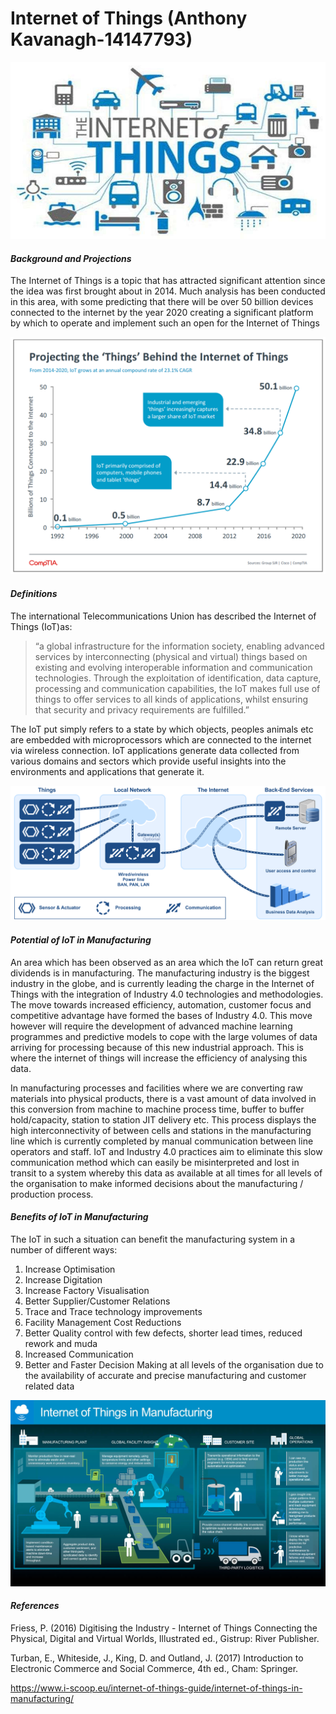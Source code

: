 Internet of Things (Anthony Kavanagh-14147793)
===========================

![Internet of Things Cover](https://github.com/14147793/ma4128/blob/master/Internet%20of%20Things%20Photos/Internet%20of%20Things%20Cover.png)

#### *_Background and Projections_*

The Internet of Things is a topic that has attracted significant attention since the idea was first brought about in 2014. Much analysis has been conducted in this area, with some predicting that there will be over 50 billion devices connected to the internet by the year 2020 creating a significant platform by which to operate and implement such an open for the Internet of Things

![Internet of Things Projections](https://github.com/14147793/ma4128/blob/master/Internet%20of%20Things%20Photos/Internet%20of%20Things%20Projections.png)

#### *_Definitions_*

The international Telecommunications Union has described the Internet of Things (IoT)as:

> “a global infrastructure for the information society, enabling advanced services by interconnecting (physical and virtual) things based on existing and evolving interoperable information and communication technologies. Through the exploitation of identification, data capture, processing and communication capabilities, the IoT makes full use of things to offer services to all kinds of applications, whilst ensuring that security and privacy requirements are fulfilled.”

The IoT put simply refers to a state by which objects, peoples animals etc are embedded with microprocessors which are connected to the internet via wireless connection. IoT applications generate data collected from various domains and sectors which provide useful insights into the environments and applications that generate it. 

![Internet of Things Operation](https://github.com/14147793/ma4128/blob/master/Internet%20of%20Things%20Photos/Internet%20of%20Things%20Operation.png)

#### *_Potential of IoT in Manufacturing_*

An area which has been observed as an area which the IoT can return great dividends is in manufacturing.  The manufacturing industry is the biggest industry in the globe, and is currently leading the charge in the Internet of Things with the integration of Industry 4.0 technologies and methodologies. The move towards increased efficiency, automation, customer focus and competitive advantage have formed the bases of Industry 4.0. This move however will require the development of advanced machine learning programmes and predictive models to cope with the large volumes of data arriving for processing because of this new industrial approach. This is where the internet of things will increase the efficiency of analysing this data.

In manufacturing processes and facilities where we are converting raw materials into physical products, there is a vast amount of data involved in this conversion from machine to machine process time, buffer to buffer hold/capacity, station to station JIT delivery etc. This process displays the high interconnectivity of between cells and stations in the manufacturing line which is currently completed by manual communication between line operators and staff. IoT and Industry 4.0 practices aim to eliminate this slow communication method which can easily be misinterpreted and lost in transit to a system whereby this data as available at all times for all levels of the organisation to make informed decisions about the manufacturing / production process. 

#### *_Benefits of IoT in Manufacturing_*

The IoT in such a situation can benefit the manufacturing system in a number of different ways:
1.	Increase Optimisation
2.	Increase Digitation
3.	Increase Factory Visualisation
4.	Better Supplier/Customer Relations
5.	Trace and Trace technology improvements
6.	Facility Management Cost Reductions 
7.	Better Quality control with few defects, shorter lead times, reduced rework and muda
8.	Increased Communication
9.	Better and Faster Decision Making at all levels of the organisation due to the availability of accurate and precise manufacturing and customer related data 

![Internet of Things Manufacturing Visualisation](https://github.com/14147793/ma4128/blob/master/Internet%20of%20Things%20Photos/Internet%20of%20Things%20Manufacturing%20Visualisation.png)

#### *_References_*

Friess, P. (2016) Digitising the Industry - Internet of Things Connecting the Physical, Digital and Virtual Worlds, Illustrated ed., Gistrup: River Publisher.

Turban, E., Whiteside, J., King, D. and Outland, J. (2017) Introduction to Electronic Commerce and Social Commerce, 4th ed., Cham: Springer.

https://www.i-scoop.eu/internet-of-things-guide/internet-of-things-in-manufacturing/
